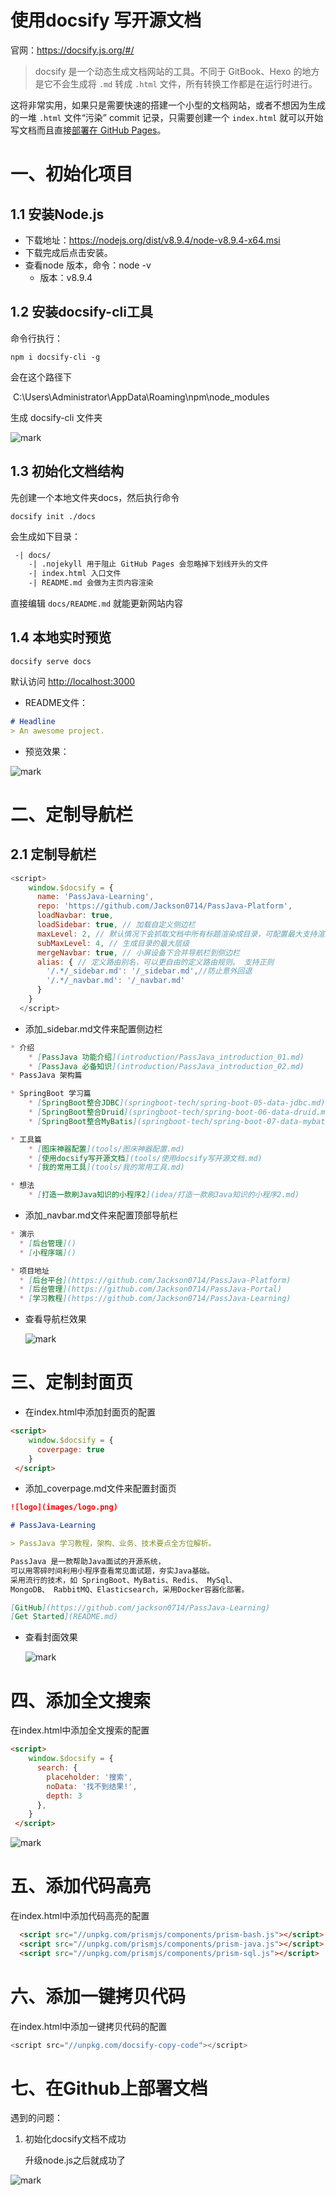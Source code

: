 # 使用docsify 写开源文档

官网：https://docsify.js.org/#/

> docsify 是一个动态生成文档网站的工具。不同于 GitBook、Hexo 的地方是它不会生成将 `.md` 转成 `.html` 文件，所有转换工作都是在运行时进行。

这将非常实用，如果只是需要快速的搭建一个小型的文档网站，或者不想因为生成的一堆 `.html` 文件“污染” commit 记录，只需要创建一个 `index.html` 就可以开始写文档而且直接[部署在 GitHub Pages](https://docsify.js.org/#/zh-cn/deploy)。

# 一、初始化项目

## 1.1 安装Node.js

- 下载地址：https://nodejs.org/dist/v8.9.4/node-v8.9.4-x64.msi
- 下载完成后点击安装。
- 查看node 版本，命令：node -v
  - 版本：v8.9.4

## 1.2 安装docsify-cli工具

命令行执行：

``` shell
npm i docsify-cli -g
```

会在这个路径下 

​	C:\Users\Administrator\AppData\Roaming\npm\node_modules

生成 docsify-cli 文件夹

![mark](http://wukong1.oss-cn-beijing.aliyuncs.com/blog/20200405/094531332.png)

## 1.3 初始化文档结构

先创建一个本地文件夹docs，然后执行命令

``` shell
docsify init ./docs
```

会生成如下目录：

```markdown
 -| docs/
    -| .nojekyll 用于阻止 GitHub Pages 会忽略掉下划线开头的文件
    -| index.html 入口文件
    -| README.md 会做为主页内容渲染
```

直接编辑 `docs/README.md` 就能更新网站内容

## 1.4 本地实时预览

``` shell
docsify serve docs
```

默认访问 [http://localhost:3000](http://localhost:3000/) 

- README文件：

``` markdown
# Headline
> An awesome project.
```

- 预览效果：

![mark](http://wukong1.oss-cn-beijing.aliyuncs.com/blog/20200405/095558944.png)

# 二、定制导航栏

## 2.1 定制导航栏

``` javascript
<script>
    window.$docsify = {
      name: 'PassJava-Learning',
      repo: 'https://github.com/Jackson0714/PassJava-Platform',
      loadNavbar: true,
      loadSidebar: true, // 加载自定义侧边栏
      maxLevel: 2, // 默认情况下会抓取文档中所有标题渲染成目录，可配置最大支持渲染的标题层级。
      subMaxLevel: 4, // 生成目录的最大层级
      mergeNavbar: true, // 小屏设备下合并导航栏到侧边栏
      alias: { // 定义路由别名，可以更自由的定义路由规则。 支持正则
        '/.*/_sidebar.md': '/_sidebar.md',//防止意外回退
        '/.*/_navbar.md': '/_navbar.md'
      }
    }
  </script>
```

- 添加_sidebar.md文件来配置侧边栏

``` markdown
* 介绍
    * [PassJava 功能介绍](introduction/PassJava_introduction_01.md)
    * [PassJava 必备知识](introduction/PassJava_introduction_02.md)
* PassJava 架构篇

* SpringBoot 学习篇
    * [SpringBoot整合JDBC](springboot-tech/spring-boot-05-data-jdbc.md)
    * [SpringBoot整合Druid](springboot-tech/spring-boot-06-data-druid.md)
    * [SpringBoot整合MyBatis](springboot-tech/spring-boot-07-data-mybatis.md)

* 工具篇
    * [图床神器配置](tools/图床神器配置.md)
    * [使用docsify写开源文档](tools/使用docsify写开源文档.md)
    * [我的常用工具](tools/我的常用工具.md)

* 想法
    * [打造一款刷Java知识的小程序2](idea/打造一款刷Java知识的小程序2.md)
```

- 添加_navbar.md文件来配置顶部导航栏

``` markdown
* 演示
  * [后台管理]()
  * [小程序端]()

* 项目地址
  * [后台平台](https://github.com/Jackson0714/PassJava-Platform)
  * [后台管理](https://github.com/Jackson0714/PassJava-Portal)
  * [学习教程](https://github.com/Jackson0714/PassJava-Learning)
```

- 查看导航栏效果

  ![mark](http://cdn.jayh.club/blog/20200405/PI4bmQXz9cMq.png?imageslim)



# 三、定制封面页

- 在index.html中添加封面页的配置

``` markdown
<script>
    window.$docsify = {
      coverpage: true
    }
 </script>
```

- 添加_coverpage.md文件来配置封面页

``` markdown
![logo](images/logo.png)

# PassJava-Learning

> PassJava 学习教程，架构、业务、技术要点全方位解析。

PassJava 是一款帮助Java面试的开源系统，
可以用零碎时间利用小程序查看常见面试题，夯实Java基础。
采用流行的技术，如 SpringBoot、MyBatis、Redis、 MySql、
MongoDB、 RabbitMQ、Elasticsearch，采用Docker容器化部署。

[GitHub](https://github.com/jackson0714/PassJava-Learning)
[Get Started](README.md)
```

- 查看封面效果

  ![mark](http://cdn.jayh.club/blog/20200405/pvHBsSMBR3bJ.png?imageslim)

# 四、添加全文搜索

在index.html中添加全文搜索的配置

``` html
<script>
    window.$docsify = {
      search: {
        placeholder: '搜索',
        noData: '找不到结果!',
        depth: 3
      },
    }
 </script>
```

![mark](http://cdn.jayh.club/blog/20200405/34Nd7YdPahJC.png?imageslim)

# 五、添加代码高亮

在index.html中添加代码高亮的配置

```html
  <script src="//unpkg.com/prismjs/components/prism-bash.js"></script>
  <script src="//unpkg.com/prismjs/components/prism-java.js"></script>
  <script src="//unpkg.com/prismjs/components/prism-sql.js"></script>
```

# 六、添加一键拷贝代码

在index.html中添加一键拷贝代码的配置

``` javascript
<script src="//unpkg.com/docsify-copy-code"></script>
```

# 七、在Github上部署文档





遇到的问题：

1. 初始化docsify文档不成功

   升级node.js之后就成功了


![mark](http://wukong1.oss-cn-beijing.aliyuncs.com/blog/20200404/183724669.png)
